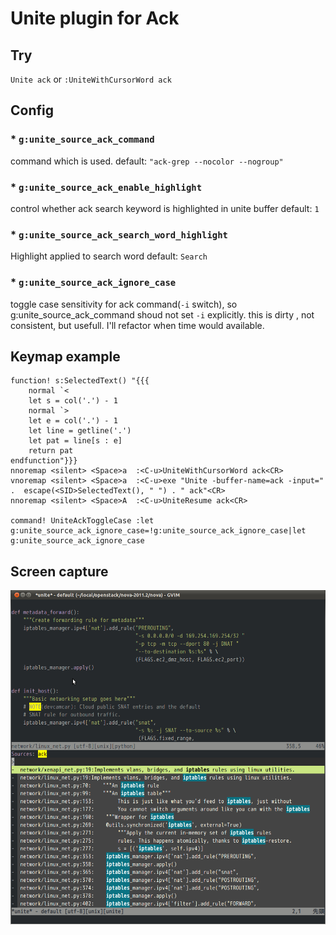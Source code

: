 Unite plugin for Ack
==================================
Try
----------------------------------

`Unite ack` or `:UniteWithCursorWord ack`

Config
----------------------------------

### * `g:unite_source_ack_command`
command which is used.
default: `"ack-grep --nocolor --nogroup"`

### * `g:unite_source_ack_enable_highlight`
control whether ack search keyword is highlighted in unite buffer
default: `1`

### * `g:unite_source_ack_search_word_highlight`
Highlight applied to search word
default: `Search`

### * `g:unite_source_ack_ignore_case`
toggle case sensitivity for ack command(`-i` switch),
so g:unite_source_ack_command shoud not set `-i` explicitly.
this is dirty , not consistent, but usefull.
I'll refactor when time would available.


Keymap example
----------------------------------

    function! s:SelectedText() "{{{
        normal `<
        let s = col('.') - 1
        normal `>
        let e = col('.') - 1
        let line = getline('.')
        let pat = line[s : e]
        return pat
    endfunction"}}}
    nnoremap <silent> <Space>a  :<C-u>UniteWithCursorWord ack<CR>
    vnoremap <silent> <Space>a  :<C-u>exe "Unite -buffer-name=ack -input=" .  escape(<SID>SelectedText(), " ") . " ack"<CR>
    nnoremap <silent> <Space>A  :<C-u>UniteResume ack<CR>

    command! UniteAckToggleCase :let g:unite_source_ack_ignore_case=!g:unite_source_ack_ignore_case|let g:unite_source_ack_ignore_case


Screen capture
-----------------------------------------------------------------
![vim-unite-ack.png](https://github.com/t9md/t9md/raw/master/img/vim-unite-ack.png)


